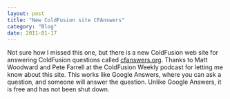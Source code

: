 ```yaml
---
layout: post
title: "New ColdFusion site CFAnswers"
category: "Blog"
date: 2011-01-17
---
```



Not sure how I missed this one, but there is a new ColdFusion web site for answering ColdFusion questions called [cfanswers.org](http://www.cfanswers.org/). Thanks to Matt Woodward and Pete Farrell at the ColdFusion Weekly podcast for letting me know about this site. This works like Google Answers, where you can ask a question, and someone will answer the question. Unlike Google Answers, it is free and has not been shut down.